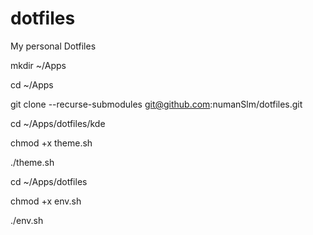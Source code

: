 # dotfiles
My personal Dotfiles

mkdir ~/Apps

cd ~/Apps

git clone --recurse-submodules git@github.com:numanSlm/dotfiles.git

cd ~/Apps/dotfiles/kde

chmod +x theme.sh

./theme.sh

cd ~/Apps/dotfiles

chmod +x env.sh

./env.sh
